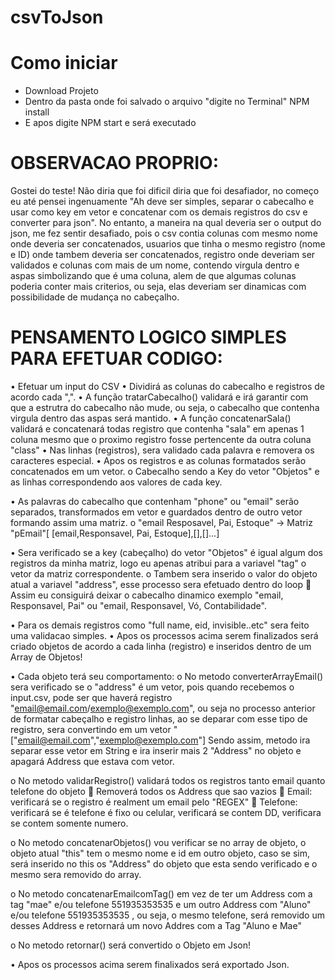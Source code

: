 # csvToJson

# Como iniciar
<ul>
  <li>Download Projeto</li>
  <li>Dentro da pasta onde foi salvado o arquivo "digite no Terminal" NPM install</li>
  <li>E apos digite NPM start e será executado</li>
</ul>

# OBSERVACAO PROPRIO:
Gostei do teste! Não diria que foi dificil diria que foi desafiador, no começo eu até pensei ingenuamente "Ah deve ser simples, separar o cabecalho e usar como key em vetor e concatenar com os demais registros do csv e converter para json". No entanto, a maneira na qual deveria ser o output do json, me fez sentir desafiado, pois o csv contia colunas com mesmo nome onde deveria ser concatenados, usuarios que tinha o mesmo registro (nome e ID) onde tambem deveria ser concatenados, registro onde deveriam ser validados e colunas com mais de um nome, contendo virgula dentro e aspas simbolizando que é uma coluna, alem de que algumas colunas poderia conter mais criterios, ou seja, elas deveriam ser dinamicas com possibilidade de mudança no cabeçalho.


# PENSAMENTO LOGICO SIMPLES PARA EFETUAR CODIGO:

•	Efetuar um input do CSV
•	Dividirá as colunas do cabecalho e registros de acordo cada ",".
•	A função tratarCabecalho() validará e irá garantir com que a estrutra do cabecalho não mude, ou seja, o cabecalho que contenha virgula dentro das aspas será mantido.
•	A função concatenarSala() validará e concatenará todas registro que contenha "sala" em apenas 1 coluna mesmo que o proximo registro fosse pertencente da outra coluna "class" 
•	Nas linhas (registros), sera validado cada palavra  e removera os caracteres especial.
•	Apos os registros e as colunas formatados serão concatenados em um vetor.
  o	Cabecalho sendo a Key do vetor "Objetos" e as linhas correspondendo aos valores de cada key.

•	As palavras do cabecalho que contenham "phone" ou "email" serão separados, transformados em vetor e guardados dentro de outro vetor formando assim uma matriz.
  o	"email Resposavel, Pai, Estoque"   -> Matriz "pEmail"[ [email,Responsavel, Pai, Estoque],[],[]...]

•	Sera verificado se a key (cabeçalho) do vetor "Objetos"  é igual algum dos registros da minha matriz, logo eu apenas atribui para a variavel "tag" o vetor da matriz correspondente. 
  o	Tambem sera inserido o valor do objeto atual a variavel "address", esse processo sera efetuado dentro do loop
    	Assim eu consiguirá deixar o cabecalho dinamico exemplo "email, Responsavel, Pai" ou "email, Responsavel, Vó, Contabilidade".

•	Para os demais registros como "full name, eid, invisible..etc" sera feito uma validacao simples.
•	Apos os processos acima serem finalizados será criado objetos de acordo a cada linha (registro) e inseridos dentro de um Array de Objetos!

•	Cada objeto terá seu comportamento:
  o	No metodo converterArrayEmail() sera verificado se o "address" é um vetor, pois quando recebemos o input.csv, pode ser que haverá registro "email@email.com/exemplo@exemplo.com", ou seja no processo anterior de formatar cabeçalho e registro linhas, ao se deparar com esse tipo de registro, sera convertindo em um vetor "["email@email.com","exemplo@exemplo.com"]
	  Sendo assim, metodo ira separar esse vetor em String e ira inserir mais 2 "Address" no objeto e apagará Address que estava com vetor.

  o	No metodo validarRegistro() validará todos os registros tanto email quanto telefone do objeto
    	Removerá todos os Address que sao vazios
    	Email: verificará se o registro é realment um email pelo "REGEX"
    	Telefone: verificará se é telefone é fixo ou celular, verificará se contem DD, verificara se contem somente numero.

  o	No metodo concatenarObjetos() vou verificar se no array de objeto, o objeto atual "this" tem o mesmo nome e id em outro objeto, caso se sim, será inserido no this os "Address" do objeto que esta sendo verificado e o mesmo sera removido do array.

  o	No metodo concatenarEmailcomTag() em vez de ter um Address com a tag "mae" e/ou telefone 551935353535 e um outro Address com "Aluno" e/ou telefone 551935353535 , ou seja, o mesmo telefone,
  será removido um desses Address e retornará um novo Addres com a Tag "Aluno e Mae" 

  o	No metodo retornar() será convertido o Objeto em Json!

  •	Apos os processos acima serem finalixados será exportado Json.
